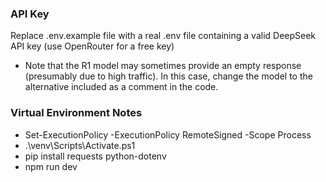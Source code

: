 ### API Key

Replace .env.example file with a real .env file containing a valid DeepSeek API key (use OpenRouter for a free key)

- Note that the R1 model may sometimes provide an empty response (presumably due to high traffic). In this case, change the model to the alternative included as a comment in the code.

### Virtual Environment Notes

- Set-ExecutionPolicy -ExecutionPolicy RemoteSigned -Scope Process
- .\venv\Scripts\Activate.ps1
- pip install requests python-dotenv
- npm run dev
